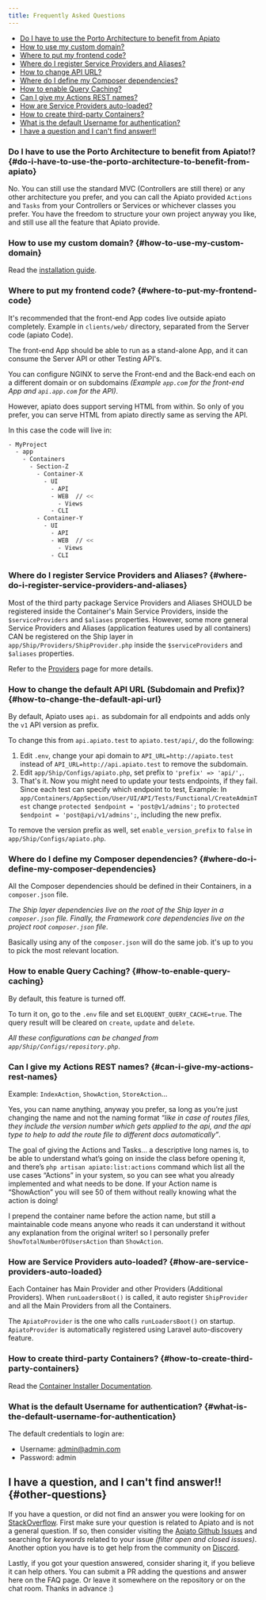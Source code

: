 ```yaml
---
title: Frequently Asked Questions
---
```


* [Do I have to use the Porto Architecture to benefit from Apiato](#do-i-have-to-use-the-porto-architecture-to-benefit-from-apiato)
* [How to use my custom domain?](#how-to-use-my-custom-domain)
* [Where to put my frontend code?](#where-to-put-my-frontend-code)
* [Where do I register Service Providers and Aliases?](#where-do-i-register-service-providers-and-aliases)
* [How to change API URL?](#how-to-change-the-default-api-url)
* [Where do I define my Composer dependencies?](#where-do-i-define-my-composer-dependencies)
* [How to enable Query Caching?](#how-to-enable-query-caching)
* [Can I give my Actions REST names?](#can-i-give-my-actions-rest-names)
* [How are Service Providers auto-loaded?](#how-are-service-providers-auto-loaded)
* [How to create third-party Containers?](#how-to-create-third-party-containers)
* [What is the default Username for authentication?](#what-is-the-default-username-for-authentication)
* [I have a question and I can't find answer!!](#other-questions)

### Do I have to use the Porto Architecture to benefit from Apiato!? {#do-i-have-to-use-the-porto-architecture-to-benefit-from-apiato}

No. You can still use the standard MVC (Controllers are still there) or any other architecture you prefer, and you can
call the Apiato provided `Actions` and `Tasks` from your Controllers or Services or whichever classes you prefer. You
have the freedom to structure your own project anyway you like, and still use all the feature that Apiato provide.

### How to use my custom domain? {#how-to-use-my-custom-domain}

Read the [installation guide](http://localhost:3000/docs/next/getting-started/installation#Development-Environment).

### Where to put my frontend code? {#where-to-put-my-frontend-code}

It's recommended that the front-end App codes live outside apiato completely. Example in `clients/web/` directory,
separated from the Server code (apiato Code).

The front-end App should be able to run as a stand-alone App, and it can consume the Server API or other Testing API's.

You can configure NGINX to serve the Front-end and the Back-end each on a different domain or on subdomains *(Example
`app.com` for the front-end App and `api.app.com` for the API)*.

However, apiato does support serving HTML from within. So only of you prefer, you can serve HTML from apiato directly
same as serving the API.

In this case the code will live in:

```bash
- MyProject
  - app
    - Containers
      - Section-Z
        - Container-X
          - UI
            - API
            - WEB  // <<
              - Views
            - CLI
        - Container-Y
          - UI
            - API
            - WEB  // <<
              - Views
            - CLI
```

### Where do I register Service Providers and Aliases? {#where-do-i-register-service-providers-and-aliases}

Most of the third party package Service Providers and Aliases SHOULD be registered inside the Container's Main Service
Providers, inside the `$serviceProviders` and `$aliases` properties. However, some more general Service Providers and
Aliases (application features used by all containers) CAN be registered on the Ship layer in
`app/Ship/Providers/ShipProvider.php` inside the `$serviceProviders` and `$aliases` properties.

Refer to the [Providers](./optional-components/providers) page for more details.

### How to change the default API URL (Subdomain and Prefix)? {#how-to-change-the-default-api-url}

By default, Apiato uses `api.` as subdomain for all endpoints and adds only the `v1` API version as prefix.

To change this from `api.apiato.test` to `apiato.test/api/`, do the following:

1. Edit `.env`, change your api domain to `API_URL=http://apiato.test` instead of `API_URL=http://api.apiato.test` to
remove the subdomain.
2. Edit `app/Ship/Configs/apiato.php`, set prefix to `'prefix' => 'api/',`.
3. That's it. Now you might need to update your tests endpoints, if they fail. Since each test can specify which
endpoint to test, Example: In `app/Containers/AppSection/User/UI/API/Tests/Functional/CreateAdminTest` change `protected $endpoint = 'post@v1/admins';` to
`protected $endpoint = 'post@api/v1/admins';`, including the new prefix.

To remove the version prefix as well, set `enable_version_prefix` to `false` in `app/Ship/Configs/apiato.php`.

### Where do I define my Composer dependencies? {#where-do-i-define-my-composer-dependencies}

All the Composer dependencies should be defined in their Containers, in a `composer.json` file.

*The Ship layer dependencies live on the root of the Ship layer in a `composer.json` file.
Finally, the Framework core dependencies live on the project root `composer.json` file*.

Basically using any of the `composer.json` will do the same job. it's up to you to pick the most relevant location.

### How to enable Query Caching? {#how-to-enable-query-caching}

By default, this feature is turned off.

To turn it on, go to the `.env` file and set `ELOQUENT_QUERY_CACHE=true`. The query result will be cleared on
`create`, `update` and `delete`.

_All these configurations can be changed from `app/Ship/Configs/repository.php`_.

### Can I give my Actions REST names? {#can-i-give-my-actions-rest-names}

Example: `IndexAction`, `ShowAction`, `StoreAction`...

Yes, you can name anything, anyway you prefer, sa long as you’re just changing the name and not the naming format
*“like in case of routes files, they include the version number which gets applied to the api,
and the api type to help to add the route file to different docs automatically”*.

The goal of giving the Actions and Tasks… a descriptive long names is, to be able to understand what’s going on
inside the class before opening it, and there’s `php artisan apiato:list:actions` command which list all the use cases “Actions”
in your system, so you can see what you already implemented and what needs to be done.
If your Action name is “ShowAction” you will see 50 of them without really knowing what the action is doing!

I prepend the container name before the action name, but still a maintainable code means anyone who reads it can
understand it without any explanation from the original writer!
so I personally prefer `ShowTotalNumberOfUsersAction` than `ShowAction`.

### How are Service Providers auto-loaded? {#how-are-service-providers-auto-loaded}

Each Container has Main Provider and other Providers (Additional Providers).
When `runLoadersBoot()` is called, it auto register `ShipProvider` and all the Main Providers from all the Containers.

The `ApiatoProvider` is the one who calls `runLoadersBoot()` on startup. `ApiatoProvider` is automatically registered using Laravel auto-discovery feature.

### How to create third-party Containers? {#how-to-create-third-party-containers}

Read the [Container Installer Documentation](./getting-started/container-installer).

### What is the default Username for authentication? {#what-is-the-default-username-for-authentication}

The default credentials to login are:
* Username: admin@admin.com
* Password: admin

## I have a question, and I can't find answer!! {#other-questions}

If you have a question, or did not find an answer you were looking for on [StackOverflow](https://stackoverflow.com/questions/tagged/apiato). First make sure your question is related to
Apiato and is not a general question. If so, then consider visiting the
[Apiato Github Issues](https://github.com/apiato/apiato/issues) and searching for *keywords* related to your
issue *(filter open and closed issues)*. Another option you have is to get help from the community on
[Discord](https://discord.gg/ryPcV4KM5k).

Lastly, if you got your question answered, consider sharing it, if you believe it can help others. You can submit a PR
adding the questions and answer here on the FAQ page. Or leave it somewhere on the repository or on the chat room. Thanks in
advance :)
